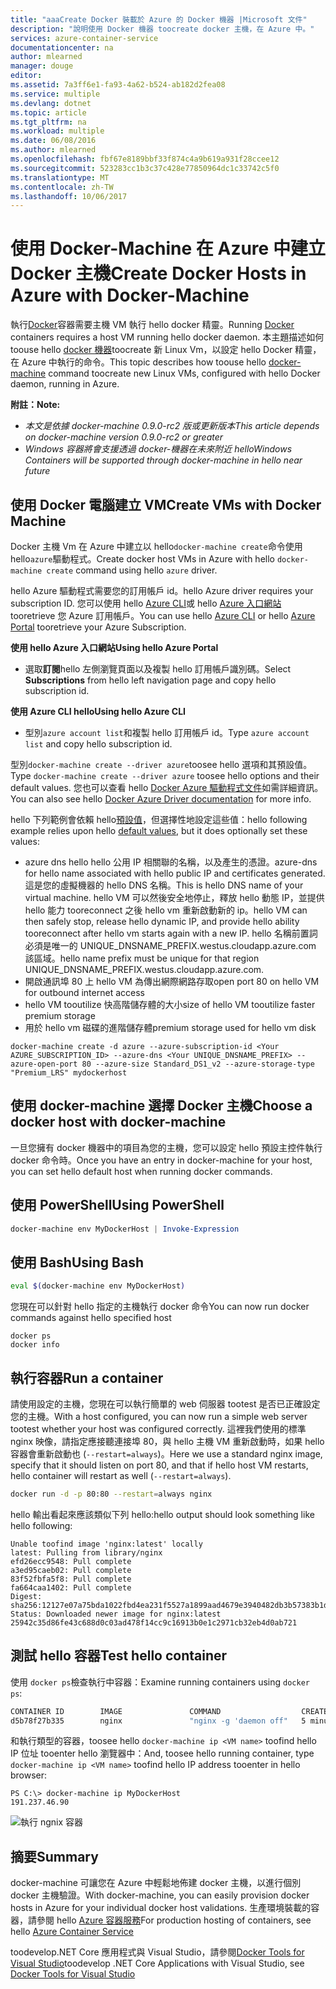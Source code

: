 ```yaml
---
title: "aaaCreate Docker 裝載於 Azure 的 Docker 機器 |Microsoft 文件"
description: "說明使用 Docker 機器 toocreate docker 主機，在 Azure 中。"
services: azure-container-service
documentationcenter: na
author: mlearned
manager: douge
editor: 
ms.assetid: 7a3ff6e1-fa93-4a62-b524-ab182d2fea08
ms.service: multiple
ms.devlang: dotnet
ms.topic: article
ms.tgt_pltfrm: na
ms.workload: multiple
ms.date: 06/08/2016
ms.author: mlearned
ms.openlocfilehash: fbf67e8189bbf33f874c4a9b619a931f28ccee12
ms.sourcegitcommit: 523283cc1b3c37c428e77850964dc1c33742c5f0
ms.translationtype: MT
ms.contentlocale: zh-TW
ms.lasthandoff: 10/06/2017
---
```

# <a name="create-docker-hosts-in-azure-with-docker-machine"></a><span data-ttu-id="fbbea-103">使用 Docker-Machine 在 Azure 中建立 Docker 主機</span><span class="sxs-lookup"><span data-stu-id="fbbea-103">Create Docker Hosts in Azure with Docker-Machine</span></span>
<span data-ttu-id="fbbea-104">執行[Docker](https://www.docker.com/)容器需要主機 VM 執行 hello docker 精靈。</span><span class="sxs-lookup"><span data-stu-id="fbbea-104">Running [Docker](https://www.docker.com/) containers requires a host VM running hello docker daemon.</span></span>
<span data-ttu-id="fbbea-105">本主題描述如何 toouse hello [docker 機器](https://docs.docker.com/machine/)toocreate 新 Linux Vm，以設定 hello Docker 精靈，在 Azure 中執行的命令。</span><span class="sxs-lookup"><span data-stu-id="fbbea-105">This topic describes how toouse hello [docker-machine](https://docs.docker.com/machine/) command toocreate new Linux VMs, configured with hello Docker daemon, running in Azure.</span></span> 

<span data-ttu-id="fbbea-106">**附註：**</span><span class="sxs-lookup"><span data-stu-id="fbbea-106">**Note:**</span></span> 

* <span data-ttu-id="fbbea-107">*本文是依據 docker-machine 0.9.0-rc2 版或更新版本*</span><span class="sxs-lookup"><span data-stu-id="fbbea-107">*This article depends on docker-machine version 0.9.0-rc2 or greater*</span></span>
* <span data-ttu-id="fbbea-108">*Windows 容器將會支援透過 docker-機器在未來附近 hello*</span><span class="sxs-lookup"><span data-stu-id="fbbea-108">*Windows Containers will be supported through docker-machine in hello near future*</span></span>

## <a name="create-vms-with-docker-machine"></a><span data-ttu-id="fbbea-109">使用 Docker 電腦建立 VM</span><span class="sxs-lookup"><span data-stu-id="fbbea-109">Create VMs with Docker Machine</span></span>
<span data-ttu-id="fbbea-110">Docker 主機 Vm 在 Azure 中建立以 hello`docker-machine create`命令使用 hello`azure`驅動程式。</span><span class="sxs-lookup"><span data-stu-id="fbbea-110">Create docker host VMs in Azure with hello `docker-machine create` command using hello `azure` driver.</span></span> 

<span data-ttu-id="fbbea-111">hello Azure 驅動程式需要您的訂用帳戶 id。</span><span class="sxs-lookup"><span data-stu-id="fbbea-111">hello Azure driver requires your subscription ID.</span></span> <span data-ttu-id="fbbea-112">您可以使用 hello [Azure CLI](cli-install-nodejs.md)或 hello [Azure 入口網站](https://portal.azure.com)tooretrieve 您 Azure 訂用帳戶。</span><span class="sxs-lookup"><span data-stu-id="fbbea-112">You can use hello [Azure CLI](cli-install-nodejs.md) or hello [Azure Portal](https://portal.azure.com) tooretrieve your Azure Subscription.</span></span> 

<span data-ttu-id="fbbea-113">**使用 hello Azure 入口網站**</span><span class="sxs-lookup"><span data-stu-id="fbbea-113">**Using hello Azure Portal**</span></span>

* <span data-ttu-id="fbbea-114">選取**訂閱**hello 左側瀏覽頁面以及複製 hello 訂用帳戶識別碼。</span><span class="sxs-lookup"><span data-stu-id="fbbea-114">Select **Subscriptions** from hello left navigation page and copy hello subscription id.</span></span>

<span data-ttu-id="fbbea-115">**使用 Azure CLI hello**</span><span class="sxs-lookup"><span data-stu-id="fbbea-115">**Using hello Azure CLI**</span></span>

* <span data-ttu-id="fbbea-116">型別```azure account list```和複製 hello 訂用帳戶 id。</span><span class="sxs-lookup"><span data-stu-id="fbbea-116">Type ```azure account list``` and copy hello subscription id.</span></span>

<span data-ttu-id="fbbea-117">型別`docker-machine create --driver azure`toosee hello 選項和其預設值。</span><span class="sxs-lookup"><span data-stu-id="fbbea-117">Type `docker-machine create --driver azure` toosee hello options and their default values.</span></span>
<span data-ttu-id="fbbea-118">您也可以查看 hello [Docker Azure 驅動程式文件](https://docs.docker.com/machine/drivers/azure/)如需詳細資訊。</span><span class="sxs-lookup"><span data-stu-id="fbbea-118">You can also see hello [Docker Azure Driver documentation](https://docs.docker.com/machine/drivers/azure/) for more info.</span></span> 

<span data-ttu-id="fbbea-119">hello 下列範例會依賴 hello[預設值](https://github.com/docker/machine/blob/master/drivers/azure/azure.go#L22)，但選擇性地設定這些值：</span><span class="sxs-lookup"><span data-stu-id="fbbea-119">hello following example relies upon hello [default values](https://github.com/docker/machine/blob/master/drivers/azure/azure.go#L22), but it does optionally set these values:</span></span> 

* <span data-ttu-id="fbbea-120">azure dns hello hello 公用 IP 相關聯的名稱，以及產生的憑證。</span><span class="sxs-lookup"><span data-stu-id="fbbea-120">azure-dns for hello name associated with hello public IP and certificates generated.</span></span> <span data-ttu-id="fbbea-121">這是您的虛擬機器的 hello DNS 名稱。</span><span class="sxs-lookup"><span data-stu-id="fbbea-121">This is hello DNS name of your virtual machine.</span></span> <span data-ttu-id="fbbea-122">hello VM 可以然後安全地停止，釋放 hello 動態 IP，並提供 hello 能力 tooreconnect 之後 hello vm 重新啟動新的 ip。</span><span class="sxs-lookup"><span data-stu-id="fbbea-122">hello VM can then safely stop, release hello dynamic IP, and provide hello ability tooreconnect after hello vm starts again with a new IP.</span></span> <span data-ttu-id="fbbea-123">hello 名稱前置詞必須是唯一的 UNIQUE_DNSNAME_PREFIX.westus.cloudapp.azure.com 該區域。</span><span class="sxs-lookup"><span data-stu-id="fbbea-123">hello name prefix must be unique for that region  UNIQUE_DNSNAME_PREFIX.westus.cloudapp.azure.com.</span></span>
* <span data-ttu-id="fbbea-124">開啟通訊埠 80 上 hello VM 為傳出網際網路存取</span><span class="sxs-lookup"><span data-stu-id="fbbea-124">open port 80 on hello VM for outbound internet access</span></span>
* <span data-ttu-id="fbbea-125">hello VM tooutilize 快高階儲存體的大小</span><span class="sxs-lookup"><span data-stu-id="fbbea-125">size of hello VM tooutilize faster premium storage</span></span>
* <span data-ttu-id="fbbea-126">用於 hello vm 磁碟的進階儲存體</span><span class="sxs-lookup"><span data-stu-id="fbbea-126">premium storage used for hello vm disk</span></span>

```
docker-machine create -d azure --azure-subscription-id <Your AZURE_SUBSCRIPTION_ID> --azure-dns <Your UNIQUE_DNSNAME_PREFIX> --azure-open-port 80 --azure-size Standard_DS1_v2 --azure-storage-type "Premium_LRS" mydockerhost 
```

## <a name="choose-a-docker-host-with-docker-machine"></a><span data-ttu-id="fbbea-127">使用 docker-machine 選擇 Docker 主機</span><span class="sxs-lookup"><span data-stu-id="fbbea-127">Choose a docker host with docker-machine</span></span>
<span data-ttu-id="fbbea-128">一旦您擁有 docker 機器中的項目為您的主機，您可以設定 hello 預設主控件執行 docker 命令時。</span><span class="sxs-lookup"><span data-stu-id="fbbea-128">Once you have an entry in docker-machine for your host, you can set hello default host when running docker commands.</span></span>

## <a name="using-powershell"></a><span data-ttu-id="fbbea-129">使用 PowerShell</span><span class="sxs-lookup"><span data-stu-id="fbbea-129">Using PowerShell</span></span>
```powershell
docker-machine env MyDockerHost | Invoke-Expression 
```

## <a name="using-bash"></a><span data-ttu-id="fbbea-130">使用 Bash</span><span class="sxs-lookup"><span data-stu-id="fbbea-130">Using Bash</span></span>
```bash
eval $(docker-machine env MyDockerHost)
```

<span data-ttu-id="fbbea-131">您現在可以針對 hello 指定的主機執行 docker 命令</span><span class="sxs-lookup"><span data-stu-id="fbbea-131">You can now run docker commands against hello specified host</span></span>

```
docker ps
docker info
```

## <a name="run-a-container"></a><span data-ttu-id="fbbea-132">執行容器</span><span class="sxs-lookup"><span data-stu-id="fbbea-132">Run a container</span></span>
<span data-ttu-id="fbbea-133">請使用設定的主機，您現在可以執行簡單的 web 伺服器 tootest 是否已正確設定您的主機。</span><span class="sxs-lookup"><span data-stu-id="fbbea-133">With a host configured, you can now run a simple web server tootest whether your host was configured correctly.</span></span>
<span data-ttu-id="fbbea-134">這裡我們使用的標準 nginx 映像，請指定應接聽連接埠 80，與 hello 主機 VM 重新啟動時，如果 hello 容器會重新啟動也 (`--restart=always`)。</span><span class="sxs-lookup"><span data-stu-id="fbbea-134">Here we use a standard nginx image, specify that it should listen on port 80, and that if hello host VM restarts, hello container will restart as well (`--restart=always`).</span></span> 

```bash
docker run -d -p 80:80 --restart=always nginx
```

<span data-ttu-id="fbbea-135">hello 輸出看起來應該類似下列 hello:</span><span class="sxs-lookup"><span data-stu-id="fbbea-135">hello output should look something like hello following:</span></span>

```
Unable toofind image 'nginx:latest' locally
latest: Pulling from library/nginx
efd26ecc9548: Pull complete
a3ed95caeb02: Pull complete
83f52fbfa5f8: Pull complete
fa664caa1402: Pull complete
Digest: sha256:12127e07a75bda1022fbd4ea231f5527a1899aad4679e3940482db3b57383b1d
Status: Downloaded newer image for nginx:latest
25942c35d86fe43c688d0c03ad478f14cc9c16913b0e1c2971cb32eb4d0ab721
```

## <a name="test-hello-container"></a><span data-ttu-id="fbbea-136">測試 hello 容器</span><span class="sxs-lookup"><span data-stu-id="fbbea-136">Test hello container</span></span>
<span data-ttu-id="fbbea-137">使用 `docker ps`檢查執行中容器：</span><span class="sxs-lookup"><span data-stu-id="fbbea-137">Examine running containers using `docker ps`:</span></span>

```bash
CONTAINER ID        IMAGE               COMMAND                  CREATED             STATUS              PORTS                         NAMES
d5b78f27b335        nginx               "nginx -g 'daemon off"   5 minutes ago       Up 5 minutes        0.0.0.0:80->80/tcp, 443/tcp   goofy_mahavira
```

<span data-ttu-id="fbbea-138">和執行類型的容器，toosee hello `docker-machine ip <VM name>` toofind hello IP 位址 tooenter hello 瀏覽器中：</span><span class="sxs-lookup"><span data-stu-id="fbbea-138">And, toosee hello running container, type `docker-machine ip <VM name>` toofind hello IP address tooenter in hello browser:</span></span>

```
PS C:\> docker-machine ip MyDockerHost
191.237.46.90
```

![執行 ngnix 容器](./media/vs-azure-tools-docker-machine-azure-config/nginxsuccess.png)

## <a name="summary"></a><span data-ttu-id="fbbea-140">摘要</span><span class="sxs-lookup"><span data-stu-id="fbbea-140">Summary</span></span>
<span data-ttu-id="fbbea-141">docker-machine 可讓您在 Azure 中輕鬆地佈建 docker 主機，以進行個別 docker 主機驗證。</span><span class="sxs-lookup"><span data-stu-id="fbbea-141">With docker-machine, you can easily provision docker hosts in Azure for your individual docker host validations.</span></span>
<span data-ttu-id="fbbea-142">生產環境裝載的容器，請參閱 hello [Azure 容器服務](http://aka.ms/AzureContainerService)</span><span class="sxs-lookup"><span data-stu-id="fbbea-142">For production hosting of containers, see hello [Azure Container Service](http://aka.ms/AzureContainerService)</span></span>

<span data-ttu-id="fbbea-143">toodevelop.NET Core 應用程式與 Visual Studio，請參閱[Docker Tools for Visual Studio](http://aka.ms/DockerToolsForVS)</span><span class="sxs-lookup"><span data-stu-id="fbbea-143">toodevelop .NET Core Applications with Visual Studio, see [Docker Tools for Visual Studio](http://aka.ms/DockerToolsForVS)</span></span>

